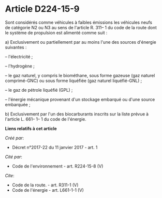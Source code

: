 # Article D224-15-9

Sont considérés comme véhicules à faibles émissions les véhicules neufs de catégorie N2 ou N3 au sens de l'article R. 311– 1
du code de la route dont le système de propulsion est alimenté comme suit :

a) Exclusivement ou partiellement par au moins l'une des sources d'énergie suivantes :

– l'électricité ;

– l'hydrogène ;

– le gaz naturel, y compris le biométhane, sous forme gazeuse (gaz naturel comprimé-GNC) ou sous forme liquéfiée (gaz naturel
liquéfié-GNL) ;

– le gaz de pétrole liquéfié (GPL) ;

– l'énergie mécanique provenant d'un stockage embarqué ou d'une source embarquée ;

b) Exclusivement par l'un des biocarburants inscrits sur la liste prévue à l'article L. 661– 1– 1 du code de l'énergie.

**Liens relatifs à cet article**

_Créé par_:

  - Décret n°2017-22 du 11 janvier 2017 - art. 1

_Cité par_:

  - Code de l'environnement - art. R224-15-8 (V)

_Cite_:

  - Code de la route. - art. R311-1 (V)
  - Code de l'énergie - art. L661-1-1 (V)
